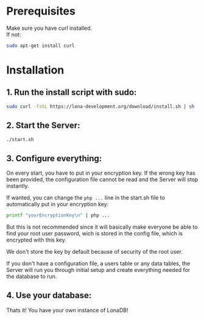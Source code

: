 # Prerequisites
Make sure you have curl installed.<br/>
If not: 
```bash 
sudo apt-get install curl
```

# Installation

## 1. Run the install script with sudo:

```bash
sudo curl -fsSL https://lona-development.org/download/install.sh | sh
```

## 2. Start the Server:

```bash
./start.sh
```

## 3. Configure everything:

On every start, you have to put in your encryption key.
If the wrong key has been provided, the configuration file cannot be read and the Server will stop instantly.

If wanted, you can change the ```php ...``` line in the start.sh file to automatically put in your encryption key:
```bash
printf "yourEncryptionKey\n" | php ...
```
But this is not recommended since it will basically make everyone be able to find your root user password, wich is stored in the config file, which is encrypted with this key.

We don't store the key by default because of security of the root user.

If you don't have a configuration file, a users table or any data tables, the Server will run you through initial setup and create everything needed for the database to run.

## 4. Use your database:

Thats it! 
You have your own instance of LonaDB!